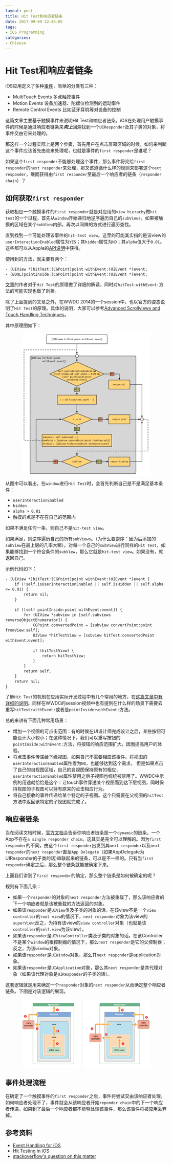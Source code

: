 ```yaml
---
layout: post
title: Hit Test和响应者链条
date: 2017-09-09 22:46:05
tags:
- iOS Programming
categories:
- Chinese
---
```


# Hit Test和响应者链条

iOS应用定义了多种[事件](https://developer.apple.com/library/content/documentation/EventHandling/Conceptual/EventHandlingiPhoneOS/)，简单的分类有三种：
- MultiTouch Events 多点触摸事件
- Motion Events 设备加速器、陀螺仪检测到的运动事件
- Remote Control Events 比如蓝牙耳机等对设备的控制

这篇文章主要基于触摸事件来说明Hit Test和响应者链条。iOS在处理用户触摸事件的时候是通过响应者链条来***向上***回溯找到一个`UIResponder`及其子类的对象，将事件交由它来处理的。

那这样一个过程实际上是两个步骤，首先用户在点击屏幕区域的时候，如何来判断这个事件应该首先由谁来处理呢，也就是事件的`first responder`是谁呢？

如果这个`first responder`不能够处理这个事件，那么事件将交给`first responder`的`next responder`来处理，那又该遵循什么样的规则来部署这个`next responder`，继而获得由`first responder`至最后一个响应者的链条（`responder chain`）？

<!-- more -->

## 如何获取`first responder`

获取相应一个触摸事件的`first responder`就是对应用的`view hierachy`做`hit test`的一个过程，首先从`window`开始递归地逆序遍历自己的`subViews`。如果被触摸的区域在某个`subView`内部，再次以同样的方式进行遍历查找。

直到找到一个可能处理该事件的`hit-test view`。这里的可能其实指的是该view的`userInteractionEnabled`属性为`YES`；其`hidden`属性为`NO`；其`alpha`值大于`0.01`。这些都可以从Apple的[API说明](https://developer.apple.com/reference/uikit/uiview/1622469-hittest?language=objc)中获得。

使用到的方法，就主要有两个：

```objc
- (UIView *)hitTest:(CGPoint)point withEvent:(UIEvent *)event;
- (BOOL)pointInside:(CGPoint)point withEvent:(UIEvent *)event;
```
[文章](http://smnh.me/hit-testing-in-ios/)的作者对于`Hit Test`的原理做了详细的解读，同时对`hitTest:withEvent:`方法的可能实现也做了剖析。

除了上面提到的文章之外，在WWDC 2014的一个session中，也以官方的姿态说明了`Hit Test`的原理。具体的说明，大家可以参考[Advanced Scrollviews and Touch Handling Techniques](https://developer.apple.com/videos/play/wwdc2014/235/)。

其中原理图如下：
<div align='center'>
<img 
src="/images/hit_test_logic.png" 
width="400" 
title = "Hit Test原理图"
alt = "Hit Test原理图"
align = center
/>
<br />
</div>

从图中可以看出，在`window`进行`Hit Test`时，会首先判断自己是不是满足基本条件：
- `userInteractionEnabled`
- `hidden`
- `alpha > 0.01`
- 触摸的点是不在在自己的范围内

如果不满足任何一条，则自己不是`hit-test view`。

如果满足，则逆序遍历自己的所有`subViews`。（为什么要逆序：因为后添加的`subView`在最上层的几率大嘛）。对每一个自己的`subView`进行同样的`Hit Test`，如果能够找到一个符合条件的`subView`，那么它就是`hit-test view`。如果没有，就返回自己。

示例代码如下：
```objc
- (UIView *)hitTest:(CGPoint)point withEvent:(UIEvent *)event {
	if (!self.isUserInteractionEnabled || self.isHidden || self.alpha <= 0.01) {
		return nil;
	}

	if ([self pointInside:point withEvent:event]) {
		for (UIView *subview in [self.subviews reverseObjectEnumerator]) {
			CGPoint convertedPoint = [subview convertPoint:point fromView:self];
			UIView *hitTestView = [subview hitTest:convertedPoint withEvent:event];

			if (hitTestView) {
				return hitTestView;
			}
		}
		return self;
	}
	return nil;
}

```

了解`Hit Test`的机制在应用实际开发过程中有几个常用的地方，在[这篇文章中有详细的说明](http://smnh.me/hit-testing-in-ios/)。同样在WWDC的session视频中也有提到在什么样的场景下需要去重写`hitTest:withEvent:`或者是`pointInside:withEvent:`方法。

总的来讲有下面几种常用场景：

- 增加一个视图的可点击范围：有的时候在UI设计师完成设计之后，某些按钮可能设计大小较小；在这种情况下，我们可以重写按钮的`pointInside:withEvent:`方法，将按钮的响应范围扩大，因而提高用户的体验。
- 将点击事件传递给下级视图，如果自己不需要相应该事件。将视图的`userInteractionEnabled`属性置为`NO`，也能够达到这个需求， 但是如果点击了自己的自视图区域，自己的自视图保持原有的相应，`userInteractionEnabled`属性禁用之后子视图也统统被禁用了。WWDC中示例的用途就恰恰是这个：让touch事件穿透某个视图而到达下层视图，同时保持视图的子视图可以持有原来的点击相应行为。
- 将自己接收的事件传递给某个特定的子视图。这个只需要在父视图的`hitTest`方法中返回该特定的子视图就完成了。

## 响应者链条

当在阅读文档时候，[官方文档]()会告诉你响应者链条是一个`dynamic`的链条，一个App不存在`a single responder chain`。这其实是完全可以理解的。因为`first responder`的不同，由这个`first responder`出发到其`next responder`以及`next responder`的`next responder`直至`App Delegate`（如果AppDelegate为UIResponder的子类的话)串联起来的链条，可以是不一样的。只有当`first responder`确定之后，那么整个链条就能被确定下来。

上面我们讲到了`first responder`的确定，那么整个链条是如何被确定的呢？

规则有下面几条：
- 如果一个`responder`的对象的`next responder`方法被重载了，那么该响应者的下一个响应者就是该被重载的方法返回的对象。
- 如果该`responder`是`UIView`类及子类的对象的话。在该view不是一个`view controller`的`root view`的情况下，`next responder`对象为该view的`superView`;反之，为持有该view的`view controller`对象（也就是该`controller`的`self.view`为该view）。
- 如果该`responder`是`UIViewController`类及子类的对象的话。在该Controller不是某个`window`的根控制器的情况下，那么`next responder`是它的父控制器；反之，为该`window`对象。
- 如果该`responder`是`UIWindow`对象，那么其`next responder`是application对象。
- 如果该`responder`是`UIApplication`对象，那么其`next responder`是其代理对象（如果该代理对象是`UIResponder`的子类的话）。

这套逻辑就是用来确定一个`responder`对象的`next responder`从而确定整个响应者链条。下图是对该逻辑的展现。

<div align='center'>
<img 
src="/images/responder_chain_demo.png" 
width="400" 
title = "Responder Chain示例"
alt = "Responder Chain示例"
align = center
/>
<br />
</div>

## 事件处理流程

在确定了一个触摸事件的`first responder`之后，事件将尝试交由该响应者处理。如何响应者处理不了，事件就会从该响应者开始`reponder chain`中的下一个响应者传递。如果到了最后一个响应者都不能够处理该事件，那么该事件将被应用丢弃掉。

## 参考资料

- [Event Handling for iOS](https://developer.apple.com/library/content/documentation/EventHandling/Conceptual/EventHandlingiPhoneOS/HandlngEventsUsingtheResponderChain.html)
- [Hit Testing in iOS](http://smnh.me/hit-testing-in-ios/)
- [stackoverflow's question on this matter](https://stackoverflow.com/questions/4961386/event-handling-for-ios-how-hittestwithevent-and-pointinsidewithevent-are-r)


